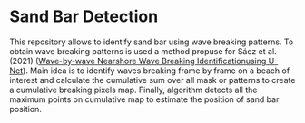 # Sand Bar Detection

This repository allows to identify sand bar using wave breaking patterns. To obtain wave breaking patterns is used a method propuse for Sáez et al. (2021) ([Wave-by-wave Nearshore Wave Breaking Identificationusing U-Net](https://github.com/fj23eslaonda/Wave_by_Wave_Identification)). Main idea is to identify waves breaking frame by frame on a beach of interest and calculate the cumulative sum over all mask or patterns to create a cumulative breaking pixels map. Finally, algorithm detects all the maximum points on cumulative map to estimate the position of sand bar position.




